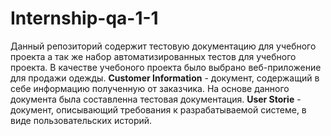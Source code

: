# Internship-qa-1-1
Данный репозиторий содержит тестовую документацию для учебного проекта а так же набор автоматизированных тестов для учебного проекта.
В качестве учебоного проекта было выбрано веб-приложение для продажи одежды.
**Customer Information** - документ, содержащий в себе информацию полученную от заказчика. На основе данного документа была составленна тестовая документация.
**User Storie** - документ, описывающий требования к разрабатываемой системе, в виде пользовательских историй.
